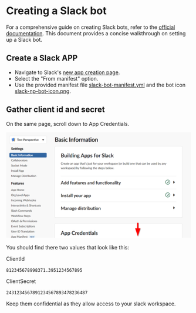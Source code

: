 # Creating a Slack bot
For a comprehensive guide on creating Slack bots, refer to the
[official documentation](https://api.slack.com/bot-users). This document provides a concise walkthrough on setting up a Slack bot.

## Create a Slack APP
* Navigate to Slack's [new app creation page](https://api.slack.com/apps/new).
* Select the "From manifest" option.
* Use the provided manifest file <a href="slack/slack-bot-manifest.yml">slack-bot-manifest.yml</a> and the bot icon <a href="slack/slack-np-bot-icon.png">slack-np-bot-icon.png</a>.

## Gather client id and secret
On the same page, scroll down to App Credentials.

<img src="slack/slack-credentials.png" />

You should find there two values that look like this:

ClientId
```
812345678998371.3951234567895
```

ClientSecret
```
2431234567891234567893478236487
```

Keep them confidential as they allow access to your slack workspace.